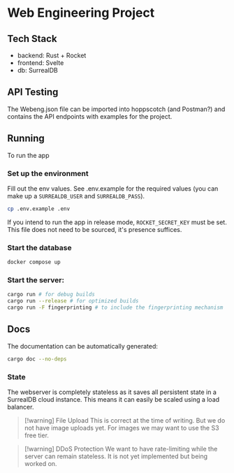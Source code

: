 # Web Engineering Project

## Tech Stack
- backend: Rust + Rocket
- frontend: Svelte
- db: SurrealDB

## API Testing
The Webeng.json file can be imported into hoppscotch (and Postman?)
and contains the API endpoints with examples for the project.

## Running
To run the app
### Set up the environment
Fill out the env values. See .env.example for the required values (you can make
up a `SURREALDB_USER` and `SURREALDB_PASS`).
```sh
cp .env.example .env
```
If you intend to run the app in release mode, `ROCKET_SECRET_KEY` must be set.
This file does not need to be sourced, it's presence suffices.

### Start the database
```sh
docker compose up
```
### Start the server:
```sh
cargo run # for debug builds
cargo run --release # for optimized builds
cargo run -F fingerprinting # to include the fingerprinting mechanism
```
## Docs
The documentation can be automatically generated:
```sh
cargo doc --no-deps
```

### State

The webserver is completely stateless as it saves all persistent state in
a SurrealDB cloud instance. This means it can easily be scaled using a load
balancer.

> [!warning] File Upload
> This is correct at the time of writing. But we do not have image uploads yet.
> For images we may want to use the S3 free tier.

> [!warning] DDoS Protection
> We want to have rate-limiting while the server can remain stateless.
> It is not yet implemented but being worked on.
